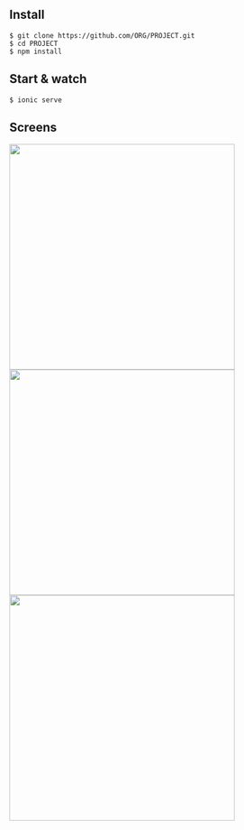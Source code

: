 ## Install

    $ git clone https://github.com/ORG/PROJECT.git
    $ cd PROJECT
    $ npm install


## Start & watch

    $ ionic serve
    
    
## Screens

<img src="https://user-images.githubusercontent.com/26871154/37002400-44f7bb94-20d2-11e8-8cdf-141116d220cd.PNG" height="400">

<img src="https://user-images.githubusercontent.com/26871154/37002474-841069c0-20d2-11e8-844c-fd8fb6764f92.PNG" height="400">

<img src="https://user-images.githubusercontent.com/26871154/37002529-b1be6b60-20d2-11e8-8bf7-813d21f028de.PNG" height="400">
